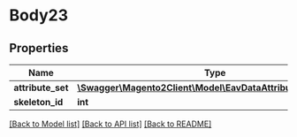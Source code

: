 # Body23

## Properties
Name | Type | Description | Notes
------------ | ------------- | ------------- | -------------
**attribute_set** | [**\Swagger\Magento2Client\Model\EavDataAttributeSetInterface**](EavDataAttributeSetInterface.md) |  | 
**skeleton_id** | **int** |  | 

[[Back to Model list]](../README.md#documentation-for-models) [[Back to API list]](../README.md#documentation-for-api-endpoints) [[Back to README]](../README.md)


